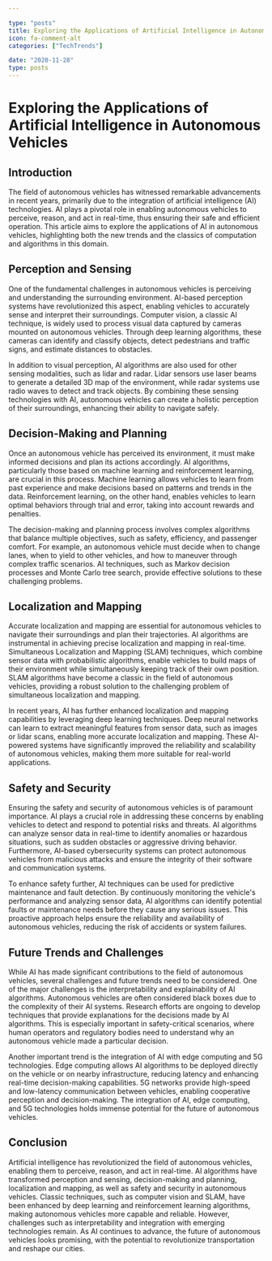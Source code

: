 ```yaml
---

type: "posts"
title: Exploring the Applications of Artificial Intelligence in Autonomous Vehicles
icon: fa-comment-alt
categories: ["TechTrends"]

date: "2020-11-28"
type: posts
---
```





# Exploring the Applications of Artificial Intelligence in Autonomous Vehicles

## Introduction

The field of autonomous vehicles has witnessed remarkable advancements in recent years, primarily due to the integration of artificial intelligence (AI) technologies. AI plays a pivotal role in enabling autonomous vehicles to perceive, reason, and act in real-time, thus ensuring their safe and efficient operation. This article aims to explore the applications of AI in autonomous vehicles, highlighting both the new trends and the classics of computation and algorithms in this domain.

## Perception and Sensing

One of the fundamental challenges in autonomous vehicles is perceiving and understanding the surrounding environment. AI-based perception systems have revolutionized this aspect, enabling vehicles to accurately sense and interpret their surroundings. Computer vision, a classic AI technique, is widely used to process visual data captured by cameras mounted on autonomous vehicles. Through deep learning algorithms, these cameras can identify and classify objects, detect pedestrians and traffic signs, and estimate distances to obstacles.

In addition to visual perception, AI algorithms are also used for other sensing modalities, such as lidar and radar. Lidar sensors use laser beams to generate a detailed 3D map of the environment, while radar systems use radio waves to detect and track objects. By combining these sensing technologies with AI, autonomous vehicles can create a holistic perception of their surroundings, enhancing their ability to navigate safely.

## Decision-Making and Planning

Once an autonomous vehicle has perceived its environment, it must make informed decisions and plan its actions accordingly. AI algorithms, particularly those based on machine learning and reinforcement learning, are crucial in this process. Machine learning allows vehicles to learn from past experience and make decisions based on patterns and trends in the data. Reinforcement learning, on the other hand, enables vehicles to learn optimal behaviors through trial and error, taking into account rewards and penalties.

The decision-making and planning process involves complex algorithms that balance multiple objectives, such as safety, efficiency, and passenger comfort. For example, an autonomous vehicle must decide when to change lanes, when to yield to other vehicles, and how to maneuver through complex traffic scenarios. AI techniques, such as Markov decision processes and Monte Carlo tree search, provide effective solutions to these challenging problems.

## Localization and Mapping

Accurate localization and mapping are essential for autonomous vehicles to navigate their surroundings and plan their trajectories. AI algorithms are instrumental in achieving precise localization and mapping in real-time. Simultaneous Localization and Mapping (SLAM) techniques, which combine sensor data with probabilistic algorithms, enable vehicles to build maps of their environment while simultaneously keeping track of their own position. SLAM algorithms have become a classic in the field of autonomous vehicles, providing a robust solution to the challenging problem of simultaneous localization and mapping.

In recent years, AI has further enhanced localization and mapping capabilities by leveraging deep learning techniques. Deep neural networks can learn to extract meaningful features from sensor data, such as images or lidar scans, enabling more accurate localization and mapping. These AI-powered systems have significantly improved the reliability and scalability of autonomous vehicles, making them more suitable for real-world applications.

## Safety and Security

Ensuring the safety and security of autonomous vehicles is of paramount importance. AI plays a crucial role in addressing these concerns by enabling vehicles to detect and respond to potential risks and threats. AI algorithms can analyze sensor data in real-time to identify anomalies or hazardous situations, such as sudden obstacles or aggressive driving behavior. Furthermore, AI-based cybersecurity systems can protect autonomous vehicles from malicious attacks and ensure the integrity of their software and communication systems.

To enhance safety further, AI techniques can be used for predictive maintenance and fault detection. By continuously monitoring the vehicle's performance and analyzing sensor data, AI algorithms can identify potential faults or maintenance needs before they cause any serious issues. This proactive approach helps ensure the reliability and availability of autonomous vehicles, reducing the risk of accidents or system failures.

## Future Trends and Challenges

While AI has made significant contributions to the field of autonomous vehicles, several challenges and future trends need to be considered. One of the major challenges is the interpretability and explainability of AI algorithms. Autonomous vehicles are often considered black boxes due to the complexity of their AI systems. Research efforts are ongoing to develop techniques that provide explanations for the decisions made by AI algorithms. This is especially important in safety-critical scenarios, where human operators and regulatory bodies need to understand why an autonomous vehicle made a particular decision.

Another important trend is the integration of AI with edge computing and 5G technologies. Edge computing allows AI algorithms to be deployed directly on the vehicle or on nearby infrastructure, reducing latency and enhancing real-time decision-making capabilities. 5G networks provide high-speed and low-latency communication between vehicles, enabling cooperative perception and decision-making. The integration of AI, edge computing, and 5G technologies holds immense potential for the future of autonomous vehicles.

## Conclusion

Artificial intelligence has revolutionized the field of autonomous vehicles, enabling them to perceive, reason, and act in real-time. AI algorithms have transformed perception and sensing, decision-making and planning, localization and mapping, as well as safety and security in autonomous vehicles. Classic techniques, such as computer vision and SLAM, have been enhanced by deep learning and reinforcement learning algorithms, making autonomous vehicles more capable and reliable. However, challenges such as interpretability and integration with emerging technologies remain. As AI continues to advance, the future of autonomous vehicles looks promising, with the potential to revolutionize transportation and reshape our cities.